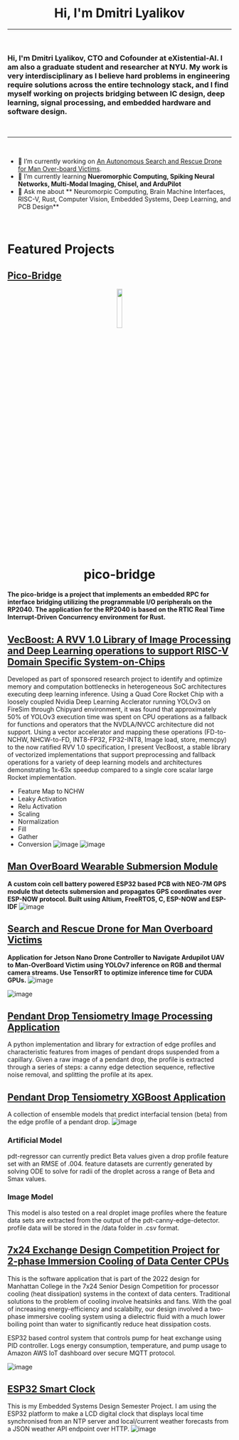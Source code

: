 <h1 align="center">Hi, I'm Dmitri Lyalikov</h1>

-------------------
&emsp;
<h3 align="left">Hi, I'm Dmitri Lyalikov, CTO and Cofounder at eXistential-AI. I am also a graduate student and researcher at NYU. My work is very interdisciplinary as I believe hard problems in engineering require solutions across the entire technology stack, and I find myself working on projects bridging between IC design, deep learning, signal processing, and embedded hardware and software design.   </h3>
&emsp;

-------------------
&emsp;

- 🔭 I’m currently working on [An Autonomous Search and Rescue Drone for Man Over-board Victims](https://github.com/riverdale-soc/uav-mobfinder). 
- 🌱 I’m currently learning **Nueromorphic Computing, Spiking Neural Networks, Multi-Modal Imaging, Chisel, and ArduPilot**
- 💬 Ask me about ** Neuromorpic Computing, Brain Machine Interfaces, RISC-V, Rust, Computer Vision, Embedded Systems, Deep Learning, and PCB Design**

&emsp;

# Featured Projects
  ## [Pico-Bridge](https://github.com/DmitriLyalikov/pico-bridge)
<!-- Title -->
<p align="center">
  <img width=15% src="https://www.svgrepo.com/show/68860/microchip.svg">
  <h1 align="center">pico-bridge</h1>
</p>

**The **pico-bridge** is a project that implements an embedded RPC for interface bridging utilizing the programmable I/O peripherals on the RP2040. 
The application for the RP2040 is based on the RTIC Real Time Interrupt-Driven Concurrency environment for Rust.**

## [VecBoost: A RVV 1.0 Library of Image Processing and Deep Learning operations to support RISC-V Domain Specific System-on-Chips](https://github.com/DmitriLyalikov/VecBoost)
Developed as part of sponsored research project to identify and optimize memory and computation bottlenecks in heterogeneous SoC architectures executing deep learning inference.
Using a Quad Core Rocket Chip with a loosely coupled Nvidia Deep Learning Acclerator running YOLOv3 on FireSim through Chipyard environment, it was found that approximately 50% of YOLOv3 execution time was spent on CPU operations as a fallback for functions and operators that the NVDLA/NVCC architecture did not support. 
Using a vector accelerator and mapping these operations (FD-to-NCHW, NHCW-to-FD, INT8-FP32, FP32-INT8, Image load, store, memcpy) to the now ratified RVV 1.0 specification, I present VecBoost, a stable library of vectorized implementations that support preprocessing and fallback operations for a variety of deep learning models and architectures demonstrating 1x-63x speedup compared to a single core scalar large Rocket implementation. 
* Feature Map to NCHW
* Leaky Activation
* Relu Activation
* Scaling
* Normalization
* Fill
* Gather
* Conversion
![image](https://github.com/DmitriLyalikov/DmitriLyalikov/assets/68623356/0939cac6-a4b6-45a8-ba66-198c56f50116)
![image](https://github.com/DmitriLyalikov/DmitriLyalikov/assets/68623356/026e6211-1e7d-47d4-a84f-dc1855b59aec)


## [Man OverBoard Wearable Submersion Module](https://github.com/riverdale-soc/submersion-module)

**A custom coin cell battery powered ESP32 based PCB with NEO-7M GPS module that detects submersion and propagates GPS coordinates over ESP-NOW protocol. 
Built using Altium, FreeRTOS, C, ESP-NOW and ESP-IDF**
![image](https://github.com/DmitriLyalikov/DmitriLyalikov/assets/68623356/0e5cd2af-3501-4acf-8db2-8a9c28c7c7ab)
## [Search and Rescue Drone for Man Overboard Victims](https://github.com/riverdale-soc/uav-mobfinder)
**Application for Jetson Nano Drone Controller to Navigate Ardupilot UAV to Man-OverBoard Victim using YOLOv7 inference on RGB and thermal camera streams. Use TensorRT to optimize inference time for CUDA GPUs.**
![image](https://github.com/DmitriLyalikov/DmitriLyalikov/assets/68623356/1b80b6ba-c577-4ffe-9f33-2b172b51a936)

![image](https://github.com/DmitriLyalikov/DmitriLyalikov/assets/68623356/7e5eb969-e9cd-426a-a432-699d0718009e)

## [Pendant Drop Tensiometry Image Processing Application](https://github.com/DmitriLyalikov/pdt-extract)
A python implementation and library for extraction of edge profiles and characteristic features from images of pendant drops suspended from a capillary. Given a raw image of a pendant drop, the profile is extracted through a series of steps: a canny edge detection sequence, reflective noise removal, and splitting the profile at its apex.

## [Pendant Drop Tensiometry XGBoost Application](https://github.com/DmitriLyalikov/pdt_regressor)
A collection of ensemble models that predict interfacial tension (beta) from the edge profile of a pendant drop.
![image](https://github.com/DmitriLyalikov/DmitriLyalikov/assets/68623356/73210e1f-74da-452f-81dc-01760465ae28)


### Artificial Model
pdt-regressor can currently predict Beta values given a drop profile feature set with an RMSE of .004. feature datasets are currently generated by solving ODE to solve for radii of the droplet across a range of Beta and Smax values.

### Image Model
This model is also tested on a real droplet image profiles where the feature data sets are extracted from the output of the pdt-canny-edge-detector.
profile data will be stored in the /data folder in .csv format.

## [7x24 Exchange Design Competition Project for 2-phase Immersion Cooling of Data Center CPUs](https://github.com/DmitriLyalikov/7x24-App)
This is the software application that is part of the 2022 design for Manhattan College in the 7x24 Senior Design Competition for processor cooling (heat dissipation) systems in the context of data centers. Traditional solutions to the problem of cooling involve heatsinks and fans. With the goal of increasing energy-efficiency and scalabilty, our design involved a two-phase immersive cooling system using a dielectric fluid with a much lower boiling point than water to significantly reduce heat dissipation costs.

ESP32 based control system that controls pump for heat exchange using PID controller. Logs energy consumption, temperature, and pump usage to Amazon AWS IoT dashboard over secure MQTT protocol. 

![image](https://github.com/DmitriLyalikov/DmitriLyalikov/assets/68623356/d436e835-ff11-4217-8906-5e8e068ef2e5)

## [ESP32 Smart Clock](https://github.com/DmitriLyalikov/ESP32_Smart_Clock)
This is my Embedded Systems Design Semester Project. I am using the ESP32 platform to make a LCD digital clock that displays local time synchronised from an NTP server and local/current weather forecasts from a JSON weather API endpoint over HTTP.
![image](https://github.com/DmitriLyalikov/DmitriLyalikov/assets/68623356/fa7db1a2-cf01-4534-8d31-35d58b6aa56f)



